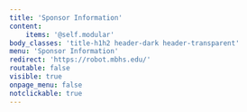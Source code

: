 ```yaml
---
title: 'Sponsor Information'
content:
    items: '@self.modular'
body_classes: 'title-h1h2 header-dark header-transparent'
menu: 'Sponsor Information'
redirect: 'https://robot.mbhs.edu/'
routable: false
visible: true
onpage_menu: false
notclickable: true
---
```


